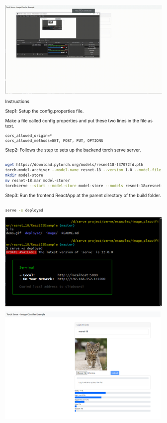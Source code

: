 <img src="./demo.gif" width="700">

Instructions

Step1: Setup the config.properties file.

Make a file called config.properties and put these two lines in the file as text.

```
cors_allowed_origin=*
cors_allowed_methods=GET, POST, PUT, OPTIONS
```

Step2: Follows the step to sets up the backend torch serve server.

```bash

wget https://download.pytorch.org/models/resnet18-f37072fd.pth
torch-model-archiver --model-name resnet-18 --version 1.0 --model-file ./examples/image_classifier/resnet_18/model.py --serialized-file resnet18-f37072fd.pth --handler image_classifier --extra-files ./examples/image_classifier/index_to_name.json
mkdir model-store
mv resnet-18.mar model-store/
torchserve --start --model-store model-store --models resnet-18=resnet-18.mar --ts-config config.properties

```

Step3: Run the frontend ReactApp at the parent directory of the build folder.

```bash

serve -s deployed

```

![](image/README/1625898706091.png)

<img src="image/README/1625836884119.png" width="500">
